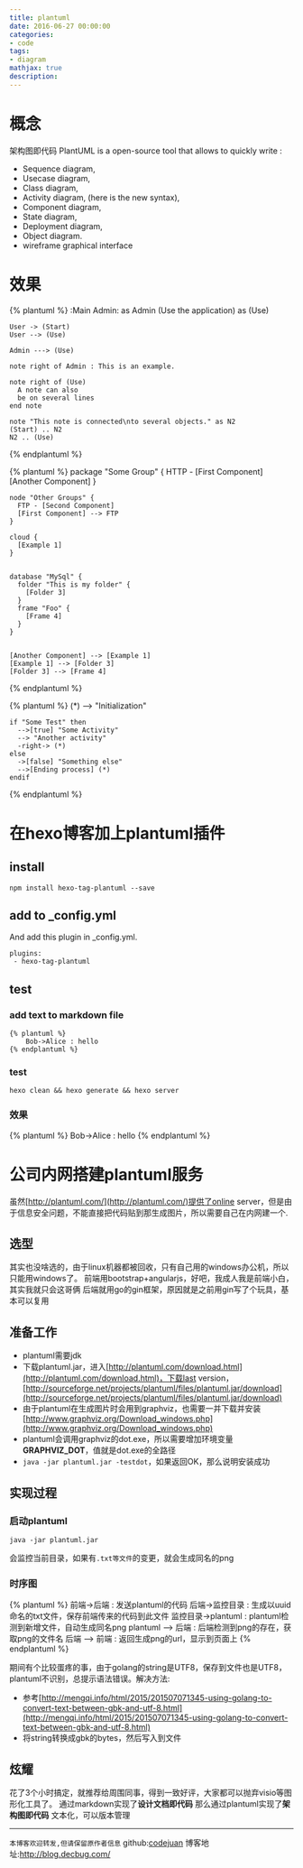 ```yaml
---
title: plantuml
date: 2016-06-27 00:00:00
categories:
- code
tags: 
- diagram
mathjax: true
description: 
---
```


# 概念
架构图即代码
PlantUML is a open-source tool that allows to quickly write :
- Sequence diagram,
- Usecase diagram,
- Class diagram,
- Activity diagram, (here is the new syntax),
- Component diagram,
- State diagram,
- Deployment diagram,
- Object diagram.
- wireframe graphical interface

<!--more-->

# 效果

{% plantuml %}
    :Main Admin: as Admin
    (Use the application) as (Use)

    User -> (Start)
    User --> (Use)

    Admin ---> (Use)

    note right of Admin : This is an example.

    note right of (Use)
      A note can also
      be on several lines
    end note

    note "This note is connected\nto several objects." as N2
    (Start) .. N2
    N2 .. (Use)
{% endplantuml %}

{% plantuml %}
    package "Some Group" {
      HTTP - [First Component]
      [Another Component]
    }

    node "Other Groups" {
      FTP - [Second Component]
      [First Component] --> FTP
    }

    cloud {
      [Example 1]
    }


    database "MySql" {
      folder "This is my folder" {
        [Folder 3]
      }
      frame "Foo" {
        [Frame 4]
      }
    }


    [Another Component] --> [Example 1]
    [Example 1] --> [Folder 3]
    [Folder 3] --> [Frame 4]
{% endplantuml %}

{% plantuml %}
    (*) --> "Initialization"

    if "Some Test" then
      -->[true] "Some Activity"
      --> "Another activity"
      -right-> (*)
    else
      ->[false] "Something else"
      -->[Ending process] (*)
    endif
{% endplantuml %}

# 在hexo博客加上plantuml插件

## install
```
npm install hexo-tag-plantuml --save
```

## add to _config.yml
And add this plugin in _config.yml.
```
plugins:
 - hexo-tag-plantuml
```

## test

### add text to markdown file
```
{% plantuml %}
    Bob->Alice : hello
{% endplantuml %}
```

### test
```
hexo clean && hexo generate && hexo server
```

### 效果
{% plantuml %}
    Bob->Alice : hello
{% endplantuml %}

# 公司内网搭建plantuml服务
虽然[http://plantuml.com/](http://plantuml.com/)提供了online server，但是由于信息安全问题，不能直接把代码贴到那生成图片，所以需要自己在内网建一个.

## 选型
其实也没啥选的，由于linux机器都被回收，只有自己用的windows办公机，所以只能用windows了。
前端用bootstrap+angularjs，好吧，我成人我是前端小白，其实我就只会这哥俩
后端就用go的gin框架，原因就是之前用gin写了个玩具，基本可以复用

## 准备工作
- plantuml需要jdk
- 下载plantuml.jar，进入[http://plantuml.com/download.html](http://plantuml.com/download.html)，下载last version，[http://sourceforge.net/projects/plantuml/files/plantuml.jar/download](http://sourceforge.net/projects/plantuml/files/plantuml.jar/download)
- 由于plantuml在生成图片时会用到graphviz，也需要一并下载并安装[http://www.graphviz.org/Download_windows.php](http://www.graphviz.org/Download_windows.php)
- plantuml会调用graphviz的dot.exe，所以需要增加环境变量**GRAPHVIZ_DOT**，值就是dot.exe的全路径
- `java -jar plantuml.jar -testdot`，如果返回OK，那么说明安装成功

## 实现过程
### 启动plantuml
```
java -jar plantuml.jar
```
会监控当前目录，如果有`.txt等文件`的变更，就会生成同名的png

### 时序图

{% plantuml %}
    前端->后端 : 发送plantuml的代码
    后端->监控目录 : 生成以uuid命名的txt文件，保存前端传来的代码到此文件
    监控目录->plantuml : plantuml检测到新增文件，自动生成同名png
    plantuml --> 后端 : 后端检测到png的存在，获取png的文件名
    后端 --> 前端 : 返回生成png的url，显示到页面上
{% endplantuml %}

期间有个比较蛋疼的事，由于golang的string是UTF8，保存到文件也是UTF8，plantuml不识别，总提示语法错误。解决方法:
- 参考[http://mengqi.info/html/2015/201507071345-using-golang-to-convert-text-between-gbk-and-utf-8.html](http://mengqi.info/html/2015/201507071345-using-golang-to-convert-text-between-gbk-and-utf-8.html)
- 将string转换成gbk的bytes，然后写入到文件

## 炫耀
花了3个小时搞定，就推荐给周围同事，得到一致好评，大家都可以抛弃visio等图形化工具了。
通过markdown实现了**设计文档即代码**
那么通过plantuml实现了**架构图即代码**
文本化，可以版本管理


----------------------------

`本博客欢迎转发,但请保留原作者信息`
github:[codejuan](https://github.com/CodeJuan)
博客地址:http://blog.decbug.com/

